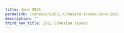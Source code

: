 ```yaml
---
title: June 2021
permalink: /cohesion/2021-Cohesion-Issues/June-2021
description: ""
third_nav_title: 2021 Cohesion Issues
---
```


